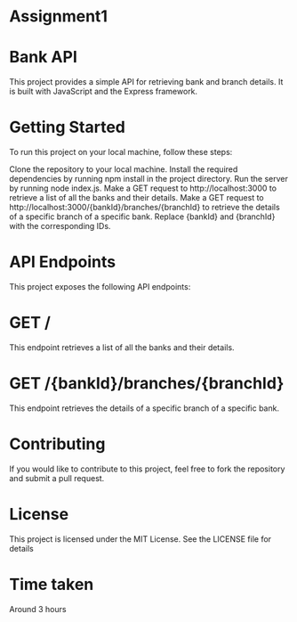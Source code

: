 # Assignment1
# Bank API
This project provides a simple API for retrieving bank and branch details. It is built with JavaScript and the Express framework.

# Getting Started
To run this project on your local machine, follow these steps:

Clone the repository to your local machine. Install the required dependencies by running npm install in the project directory. Run the server by running node index.js. Make a GET request to http://localhost:3000 to retrieve a list of all the banks and their details. Make a GET request to http://localhost:3000/{bankId}/branches/{branchId} to retrieve the details of a specific branch of a specific bank. Replace {bankId} and {branchId} with the corresponding IDs.

# API Endpoints
This project exposes the following API endpoints:

# GET /
This endpoint retrieves a list of all the banks and their details.

# GET /{bankId}/branches/{branchId}
This endpoint retrieves the details of a specific branch of a specific bank.

# Contributing
If you would like to contribute to this project, feel free to fork the repository and submit a pull request.

# License
This project is licensed under the MIT License. See the LICENSE file for details

# Time taken
Around 3 hours
